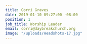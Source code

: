 ```yaml
---
title: Corri Graves
date: 2019-01-10 09:27:00 -08:00
position: 1
job_title: Worship Leader
email: corri@daybreakchurch.org
image: "/uploads/Headshots-17.jpg"
---
```


